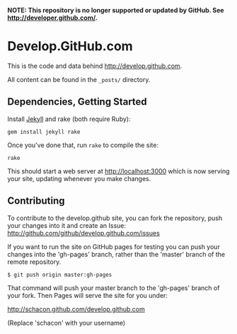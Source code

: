 **NOTE: This repository is no longer supported or updated by GitHub. See http://developer.github.com/.**

Develop.GitHub.com
==================

This is the code and data behind <http://develop.github.com>.

All content can be found in the `_posts/` directory.


Dependencies, Getting Started
-----------------------------

Install [Jekyll][jk] and rake (both require Ruby):

    gem install jekyll rake

Once you've done that, run `rake` to compile the site:

    rake

This should start a web server at <http://localhost:3000> which is now
serving your site, updating whenever you make changes.

Contributing
------------

To contribute to the develop.github site, you can fork the repository,
push your changes into it and create an Issue:
<http://github.com/github/develop.github.com/issues>

If you want to run the site on GitHub pages for testing you can push your
changes into the 'gh-pages' branch, rather than the 'master' branch of
the remote repository.

    $ git push origin master:gh-pages

That command will push your master branch to the 'gh-pages' branch of
your fork.  Then Pages will serve the site for you under:

<http://schacon.github.com/develop.github.com>

(Replace 'schacon' with your username)

[jk]: https://github.com/mojombo/jekyll
